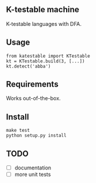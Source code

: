 ## K-testable machine
K-testable languages with DFA.

## Usage
```
from katestable import KTestable
kt = KTestable.build(3, [...])
kt.detect('abba')
```

## Requirements
Works out-of-the-box.

## Install
```
make test
python setup.py install
```

## TODO
- [ ] documentation
- [ ] more unit tests
